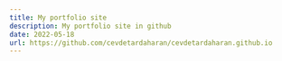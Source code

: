 ```yaml
---
title: My portfolio site
description: My portfolio site in github
date: 2022-05-18
url: https://github.com/cevdetardaharan/cevdetardaharan.github.io
---
```

